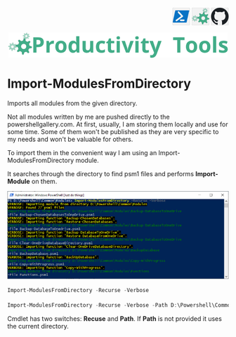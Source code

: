 <!--Category:Powershell--> 
 <p align="right">
    <a href="https://www.powershellgallery.com/packages/ProductivityTools.PSImportModulesFromDirectory/"><img src="Images/Header/Powershell_border_40px.png" /></a>
    <a href="http://productivitytools.tech/import-modulesfromdirectory/"><img src="Images/Header/ProductivityTools_green_40px_2.png" /><a> 
    <a href="https://github.com/pwujczyk/ProductivityTools.PSImportModulesFromDirectory"><img src="Images/Header/Github_border_40px.png" /></a>
</p>
<p align="center">
    <a href="http://productivitytools.tech/">
        <img src="Images/Header/LogoTitle_green_500px.png" />
    </a>
</p>


# Import-ModulesFromDirectory

Imports all modules from the given directory.
<!--more-->


Not all modules written by me are pushed directly to the powershellgallery.com. At first, usually, I am storing them locally and use for some time. Some of them won't be published as they are very specific to my needs and won't be valuable for others.

To import them in the convenient way I am using an Import-ModulesFromDirectory module. 

It searches through the directory to find psm1 files and performs **Import-Module** on them.
<!--og-image-->
![Import modules from Directory](Images/ImportModulesFromDirectory.png)

```powershell
Import-ModulesFromDirectory -Recurse -Verbose

Import-ModulesFromDirectory -Recurse -Verbose -Path D:\Powershell\Common\Modules\
```

Cmdlet has two switches: **Recuse** and **Path**. If **Path** is not provided it uses the current directory.
